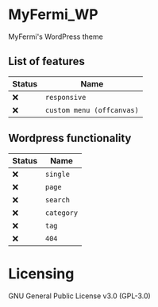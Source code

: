 # MyFermi_WP
MyFermi's WordPress theme

## List of features

| Status | Name |
| --- | --- |
| ❌ | `responsive` |
| ❌ | `custom menu (offcanvas)` |

## Wordpress functionality

| Status | Name |
| --- | --- |
| ❌ | `single` |
| ❌ | `page` |
| ❌ | `search` |
| ❌ | `category` |
| ❌ | `tag` |
| ❌ | `404` |

# Licensing

GNU General Public License v3.0 (GPL-3.0)